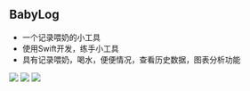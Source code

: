 ## BabyLog
- 一个记录喂奶的小工具
- 使用Swift开发，练手小工具
- 具有记录喂奶，喝水，便便情况，查看历史数据，图表分析功能

![](https://github.com/kklldog/BabyLog/blob/master/BabyLog/iOS%20Simulator%20Screen%20Shot%202015%E5%B9%B43%E6%9C%8812%E6%97%A5%20%E4%B8%8A%E5%8D%881.46.32.png)
![](https://github.com/kklldog/BabyLog/blob/master/BabyLog/iOS%20Simulator%20Screen%20Shot%202015%E5%B9%B43%E6%9C%8812%E6%97%A5%20%E4%B8%8A%E5%8D%881.47.07.png)
![](https://github.com/kklldog/BabyLog/blob/master/BabyLog/iOS%20Simulator%20Screen%20Shot%202015%E5%B9%B43%E6%9C%8812%E6%97%A5%20%E4%B8%8A%E5%8D%881.47.13.png)
